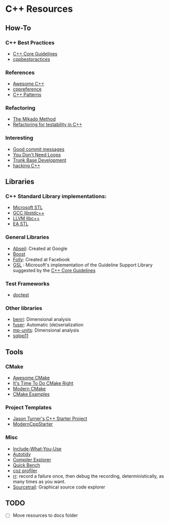 # C++ Resources

## How-To

### C++ Best Practices
* [C++ Core Guidelines](https://isocpp.github.io/CppCoreGuidelines/CppCoreGuidelines)
* [cppbestpractices](https://github.com/lefticus/cppbestpractices)

### References
* [Awesome C++](http://fffaraz.github.io/awesome-cpp/)
* [cppreference](https://en.cppreference.com/w/)
* [C++ Patterns](https://cpppatterns.com/)

### Refactoring
* [The Mikado Method](https://www.davidtanzer.net/david's%20blog/legacy_code/2018/05/21/legacy-code-mikado-method.html)
* [Refactoring for testability in C++](https://github.com/platisd/refactoring-for-testability-cpp)

### Interesting
* [Good commit messages](https://lazau.com/articles/good_commit_messages.html)
* [You Don't Need Loops](https://github.com/you-dont-need/You-Dont-Need-Loops)
* [Trunk Base Development](https://trunkbaseddevelopment.com/)
* [hacking C++](https://hackingcpp.com/index.html)

## Libraries

### C++ Standard Library implementations:
* [Microsoft STL](https://github.com/microsoft/STL)
* [GCC libstdc++](https://github.com/gcc-mirror/gcc/tree/master/libstdc%2B%2B-v3)
* [LLVM libc++](https://github.com/llvm/llvm-project/tree/main/libcxx)
* [EA STL](https://github.com/electronicarts/EASTL)

### General Libraries
* [Abseil](https://abseil.io/): Created at Google
* [Boost](https://www.boost.org/)
* [Folly](https://github.com/facebook/folly): Created at Facebook
* [GSL](https://github.com/microsoft/GSL) : Microsoft's implementation of the Guideline Support Library suggested by the [C++ Core Guidelines](https://isocpp.github.io/CppCoreGuidelines/CppCoreGuidelines)
### Test Frameworks
* [doctest](https://github.com/onqtam/doctest)

### Other libraries
* [benri](https://github.com/jansende/benri): Dimensional analysis
* [fuser](https://github.com/Xeverous/fuser): Automatic (de)serialization
* [mp-units](https://github.com/mpusz/units): Dimensional analysis
* [sqlpp11](https://github.com/rbock/sqlpp11)

## Tools

### CMake
* [Awesome CMake](https://github.com/onqtam/awesome-cmake)
* [It's Time To Do CMake Right](https://pabloariasal.github.io/2018/02/19/its-time-to-do-cmake-right/)
* [Modern CMake](https://cliutils.gitlab.io/modern-cmake/)
* [CMake Examples](https://github.com/ttroy50/cmake-examples)

### Project Templates
* [Jason Turner's C++ Starter Project](https://github.com/lefticus/cpp_starter_project)
* [ModernCppStarter](https://github.com/TheLartians/ModernCppStarter)

### Misc
* [Include-What-You-Use](https://include-what-you-use.org/)
* [Autotidy](https://github.com/sasq64/autotidy)
* [Compiler Explorer](https://godbolt.org/)
* [Quick Bench](http://quick-bench.com/)
* [coz profiler](https://github.com/plasma-umass/coz)
* [rr](https://rr-project.org/): record a failure once, then debug the recording, deterministically, as many times as you want.
* [Sourcetrail](https://www.sourcetrail.com/): Graphical source code explorer

## TODO

- [ ] Move resources to docs folder
